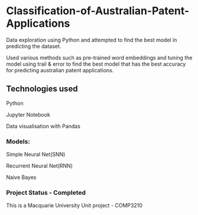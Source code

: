 # Classification-of-Australian-Patent-Applications

Data exploration using Python and attempted to find the best model in predicting the dataset.

Used various methods such as pre-trained word embeddings and tuning the model using trail & error to find the best model that has the best accuracy for predicting australian patent applications.



## Technologies used
Python

Jupyter Notebook

Data visualisation with Pandas

### Models:
Simple Neural Net(SNN)

Recurrent Neural Net(RNN)

Naive Bayes

### Project Status - Completed

This is a Macquarie University Unit project - COMP3210
